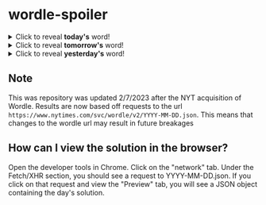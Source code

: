 # wordle-spoiler

<details>
  <summary>Click to reveal <b>today's</b> word!</summary>
  <br>
  <b> owner </b>
</details>

<details>
  <summary>Click to reveal <b>tomorrow's</b> word!</summary>
  <br>
  <b> drawn </b>
</details>

<details>
  <summary>Click to reveal <b>yesterday's</b> word!</summary>
  <br>
  <b> rerun </b>
</details>

## Note
This was repository was updated 2/7/2023 after the NYT acquisition of Wordle. Results are now based off requests to the url `https://www.nytimes.com/svc/wordle/v2/YYYY-MM-DD.json`. This means that changes to the wordle url may result in future breakages

## How can I view the solution in the browser?
Open the developer tools in Chrome. Click on the "network" tab. Under the Fetch/XHR section, you should see a request to YYYY-MM-DD.json. If you click on that request and view the "Preview" tab, you will see a JSON object containing the day's solution.